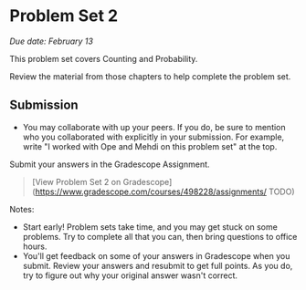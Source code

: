 # Problem Set 2

_Due date: February 13_

This problem set covers Counting and Probability.

Review the material from those chapters to help complete the problem set.

## Submission

- You may collaborate with up your peers. If you do, be sure to mention who you 
  collaborated with explicitly in your submission. For example, write "I worked
  with Ope and Mehdi on this problem set" at the top.

Submit your answers in the Gradescope Assignment.

> [View Problem Set 2 on Gradescope](https://www.gradescope.com/courses/498228/assignments/ TODO)

Notes:
- Start early! Problem sets take time, and you may get stuck on some problems.
    Try to complete all that you can, then bring questions to office hours.
- You'll get feedback on some of your answers in Gradescope when you submit.
    Review your answers and resubmit to get full points. As you do, try to
    figure out why your original answer wasn't correct.
